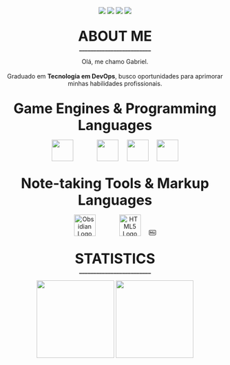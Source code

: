 <!-- CONTATOS -->
<div align=center>
  <a href="https://www.linkedin.com/in/gabriel-tinen-hidalgo" >
    <img src="https://img.shields.io/badge/LinkedIn-282a35?style=for-the-badge&logo=linkedin&logoColor=8957af" /></a>

  <a href="https://www.reddit.com/user/Gtinen" >
    <img src="https://img.shields.io/badge/Reddit-282a35?style=for-the-badge&logo=reddit&logoColor=8957af" /></a>

  <a href="mailto:gabriel_tinen@hotmail.com" > 
    <img src="https://img.shields.io/badge/M._Outlook-282a35?style=for-the-badge&logo=microsoft-outlook&logoColor=8957af" /></a>

  <a href="mailto:gabrieltinenhidalgo@gmail.com" >
    <img src="https://img.shields.io/badge/Gmail-282a35?style=for-the-badge&logo=gmail&logoColor=8957af" /></a>  
</div>

##

<!-- SOBRE -->
<p align=center height=100> <font size="+3"> 
  <b>
     ABOUT ME </font size="+3"> 
     <br>
      _________________________ 
     <br/>
  </b>
</p>

<!-- Description -->
<p align=center>
Olá, me chamo Gabriel. <br> <br>
Graduado em <b>Tecnologia em DevOps</b>, busco oportunidades para aprimorar minhas habilidades profissionais.
</p>

##

<!-- Game Engines & Programming Languages -->
<p align="center" height="100"> <font size="+3"> <b>
		Game Engines & Programming Languages
	</b> </font>
	<!-- <br> _________________________ <br /> -->
</p>

<p align="center">
	<a href="#"><img src="https://cdn.jsdelivr.net/gh/devicons/devicon/icons/godot/godot-original.svg" width="50" /></a>
	&nbsp;&nbsp;&nbsp;&nbsp;&nbsp;&nbsp;&nbsp;&nbsp;&nbsp;&nbsp;&nbsp;&nbsp;
	<a href="#"><img src="https://cdn.jsdelivr.net/gh/devicons/devicon/icons/c/c-original.svg" width="50" /></a>
	&nbsp;&nbsp;&nbsp;
	<a href="#"><img src="https://cdn.jsdelivr.net/gh/devicons/devicon/icons/cplusplus/cplusplus-original.svg" width="50" /></a>
	&nbsp;&nbsp;&nbsp;
	<a href="#"><img src="https://cdn.jsdelivr.net/gh/devicons/devicon/icons/python/python-original.svg" width="50" /></a>
</p>

##

<!-- Note-taking Tools & Markup Languages -->
<p align="center" height="100">
	<font size="+3"><b>
		Note-taking Tools & Markup Languages
	</b></font>
	<!-- <br> _________________________ <br /> -->
</p>

<p align="center">
	<img src="https://upload.wikimedia.org/wikipedia/commons/1/10/2023_Obsidian_logo.svg" width="50" alt="Obsidian Logo" />
	&nbsp;&nbsp;&nbsp;&nbsp;&nbsp;&nbsp;&nbsp;&nbsp;&nbsp;&nbsp;&nbsp;&nbsp;
	<img src="https://cdn.jsdelivr.net/gh/devicons/devicon/icons/html5/html5-original.svg" width="50" alt="HTML5 Logo" />
	&nbsp;&nbsp;&nbsp;
	<svg xmlns="http://www.w3.org/2000/svg" width="16" height="16" fill="currentColor" class="bi bi-markdown" viewBox="0 0 16 16">
    <path d="M14 3a1 1 0 0 1 1 1v8a1 1 0 0 1-1 1H2a1 1 0 0 1-1-1V4a1 1 0 0 1 1-1zM2 2a2 2 0 0 0-2 2v8a2 2 0 0 0 2 2h12a2 2 0 0 0 2-2V4a2 2 0 0 0-2-2z"/>
    <path fill-rule="evenodd" d="M9.146 8.146a.5.5 0 0 1 .708 0L11.5 9.793l1.646-1.647a.5.5 0 0 1 .708.708l-2 2a.5.5 0 0 1-.708 0l-2-2a.5.5 0 0 1 0-.708"/>
    <path fill-rule="evenodd" d="M11.5 5a.5.5 0 0 1 .5.5v4a.5.5 0 0 1-1 0v-4a.5.5 0 0 1 .5-.5"/>
    <path d="M3.56 11V7.01h.056l1.428 3.239h.774l1.42-3.24h.056V11h1.073V5.001h-1.2l-1.71 3.894h-.039l-1.71-3.894H2.5V11z"/>
  </svg>
</p>

##

<p align=center height=100> <font size="+3"> <b>
    STATISTICS
    <br> </font size="+3"> 
      _________________________ 
     <br/>
  </b>
</p>


<div align=center>
    <a ref>
    <img width=% height="180em" src="https://github-readme-stats.vercel.app/api?username=GabrielTinen&show_icons=true&hide_title=true&hide_rank=true&include_all_commits=true&theme=ocean_dark" />
    <img width=% height="180em" src="https://github-readme-stats.vercel.app/api/top-langs/?username=GabrielTinen&show_icons=true&theme=ocean_dark" /> <br>
</div> <br>
